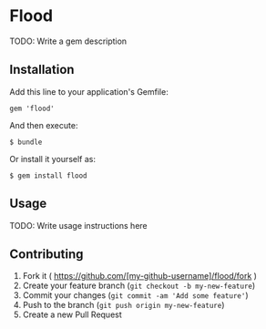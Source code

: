 # Flood

TODO: Write a gem description

## Installation

Add this line to your application's Gemfile:

    gem 'flood'

And then execute:

    $ bundle

Or install it yourself as:

    $ gem install flood

## Usage

TODO: Write usage instructions here

## Contributing

1. Fork it ( https://github.com/[my-github-username]/flood/fork )
2. Create your feature branch (`git checkout -b my-new-feature`)
3. Commit your changes (`git commit -am 'Add some feature'`)
4. Push to the branch (`git push origin my-new-feature`)
5. Create a new Pull Request
